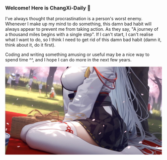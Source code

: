 ### Welcome! Here is ChangXi-Daily 👏

I've always thought that procrastination is a person's worst enemy. Whenever I make up my mind to do something, this damn bad habit will always appear to prevent me from taking action. As they say, "A journey of a thousand miles begins with a single step". If I can't start, I can't realise what I want to do, so I think I need to get rid of this damn bad habit (damn it, think about it, do it first).

Coding and writing something amusing or useful may be a nice way to spend time ^^, and I hope I can do more in the next few years.

![](./public/116203893.webp)
